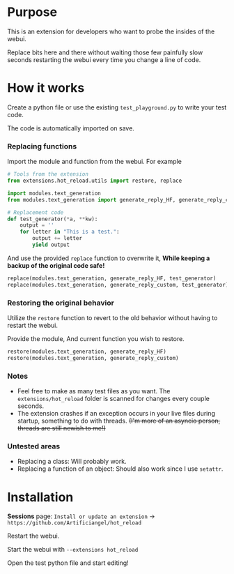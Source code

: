 
# Purpose
This is an extension for developers who want to probe the insides of the webui.

Replace bits here and there without waiting those few painfully slow seconds restarting the webui every time you change a line of code.

# How it works
Create a python file or use the existing `test_playground.py` to write your test code.

The code is automatically imported on save.
### Replacing functions
Import the module and function from the webui.
For example
```py
# Tools from the extension
from extensions.hot_reload.utils import restore, replace

import modules.text_generation
from modules.text_generation import generate_reply_HF, generate_reply_custom
```

```py
# Replacement code
def test_generator(*a, **kw):
    output = ''
    for letter in "This is a test.":
        output += letter
        yield output
```
And use the provided `replace` function to overwrite it, **While keeping a backup of the original code safe!**
```py
replace(modules.text_generation, generate_reply_HF, test_generator)
replace(modules.text_generation, generate_reply_custom, test_generator)
```
### Restoring the original behavior
Utilize the `restore` function to revert to the old behavior without having to restart the webui.

Provide the module, And current function you wish to restore.
```py
restore(modules.text_generation, generate_reply_HF)
restore(modules.text_generation, generate_reply_custom)
```

### Notes
- Feel free to make as many test files as you want. The `extensions/hot_reload` folder is scanned for changes every couple seconds.
- The extension crashes if an exception occurs in your live files during startup, something to do with threads. ~~(I'm more of an asyncio person, threads are still newish to me!)~~

### Untested areas
- Replacing a class: Will probably work.
- Replacing a function of an object: Should also work since I use `setattr`.


# Installation
**Sessions** page: `Install or update an extension` -> `https://github.com/Artificiangel/hot_reload`

Restart the webui.

Start the webui with `--extensions hot_reload`

Open the test python file and start editing!
